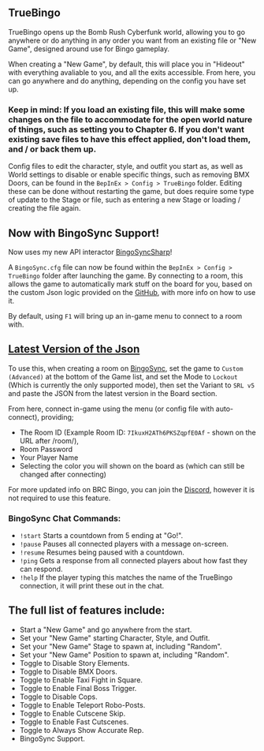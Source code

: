 ## TrueBingo
TrueBingo opens up the Bomb Rush Cyberfunk world, allowing you to go anywhere or do anything in any order you want from an existing file or "New Game", designed around use for Bingo gameplay.

When creating a "New Game", by default, this will place you in "Hideout" with everything avaliable to you, and all the exits accessible. From here, you can go anywhere and do anything, depending on the config you have set up.

### Keep in mind: If you load an existing file, this will make some changes on the file to accommodate for the open world nature of things, such as setting you to Chapter 6. If you don't want existing save files to have this effect applied, don't load them, and / or back them up.

Config files to edit the character, style, and outfit you start as, as well as World settings to disable or enable specific things, such as removing BMX Doors, can be found in the `BepInEx > Config > TrueBingo` folder. Editing these can be done without restarting the game, but does require some type of update to the Stage or file, such as entering a new Stage or loading / creating the file again.

## Now with BingoSync Support!
Now uses my new API interactor [BingoSyncSharp](https://github.com/Ninja-Cookie/BingoSyncSharp)!

A `BingoSync.cfg` file can now be found within the `BepInEx > Config > TrueBingo` folder after launching the game.
By connecting to a room, this allows the game to automatically mark stuff on the board for you, based on the custom Json logic provided on the [GitHub](https://github.com/Ninja-Cookie/TrueBingo), with more info on how to use it.

By default, using `F1` will bring up an in-game menu to connect to a room with.

## **[Latest Version of the Json](https://pastebin.com/raw/fABW8hcK)**
To use this, when creating a room on [BingoSync](https://bingosync.com/), set the game to `Custom (Advanced)` at the bottom of the Game list, and set the Mode to `Lockout` (Which is currently the only supported mode), then set the Variant to `SRL v5` and paste the JSON from the latest version in the Board section.

From here, connect in-game using the menu (or config file with auto-connect), providing;
- The Room ID (Example Room ID: `7IkuxH2ATh6PKSZqpfE0Af` - shown on the URL after /room/),
- Room Password
- Your Player Name
- Selecting the color you will shown on the board as (which can still be changed after connecting)

For more updated info on BRC Bingo, you can join the [Discord](https://discord.gg/EWCfbJDrh4), however it is not required to use this feature.

### BingoSync Chat Commands:
- `!start` Starts a countdown from 5 ending at "Go!".
- `!pause` Pauses all connected players with a message on-screen.
- `!resume` Resumes being paused with a countdown.
- `!ping` Gets a response from all connected players about how fast they can respond.
- `!help` If the player typing this matches the name of the TrueBingo connection, it will print these out in the chat.

## The full list of features include:
- Start a "New Game" and go anywhere from the start.
- Set your "New Game" starting Character, Style, and Outfit.
- Set your "New Game" Stage to spawn at, including "Random".
- Set your "New Game" Position to spawn at, including "Random".
- Toggle to Disable Story Elements.
- Toggle to Disable BMX Doors.
- Toggle to Enable Taxi Fight in Square.
- Toggle to Enable Final Boss Trigger.
- Toggle to Disable Cops.
- Toggle to Enable Teleport Robo-Posts.
- Toggle to Enable Cutscene Skip.
- Toggle to Enable Fast Cutscenes.
- Toggle to Always Show Accurate Rep.
- BingoSync Support.
